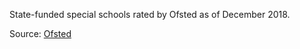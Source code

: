 State-funded special schools rated by Ofsted as of December 2018.

Source: <a href="https://www.gov.uk/government/statistics/state-funded-schools-inspections-and-outcomes-as-at-31-december-2018" target="_blank">Ofsted</a>